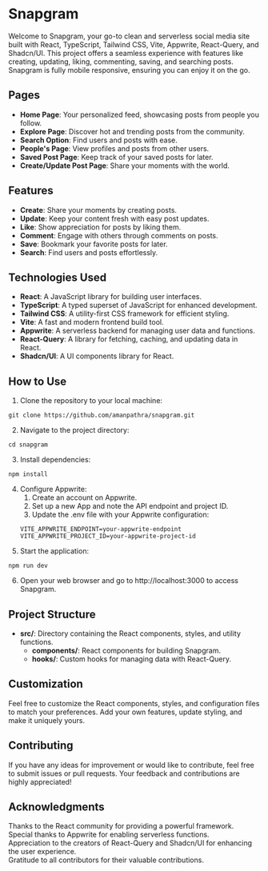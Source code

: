 # Snapgram
Welcome to Snapgram, your go-to clean and serverless social media site built with React, TypeScript, Tailwind CSS, Vite, Appwrite, React-Query, and Shadcn/UI. This project offers a seamless experience with features like creating, updating, liking, commenting, saving, and searching posts. Snapgram is fully mobile responsive, ensuring you can enjoy it on the go.

## Pages
- **Home Page**: Your personalized feed, showcasing posts from people you follow.
- **Explore Page**: Discover hot and trending posts from the community.
- **Search Option**: Find users and posts with ease.
- **People's Page**: View profiles and posts from other users.
- **Saved Post Page**: Keep track of your saved posts for later.
- **Create/Update Post Page**: Share your moments with the world.

## Features
- **Create**: Share your moments by creating posts.
- **Update**: Keep your content fresh with easy post updates.
- **Like**: Show appreciation for posts by liking them.
- **Comment**: Engage with others through comments on posts.
- **Save**: Bookmark your favorite posts for later.
- **Search**: Find users and posts effortlessly.

## Technologies Used
- **React**: A JavaScript library for building user interfaces.
- **TypeScript**: A typed superset of JavaScript for enhanced development.
- **Tailwind CSS**: A utility-first CSS framework for efficient styling.
- **Vite**: A fast and modern frontend build tool.
- **Appwrite**: A serverless backend for managing user data and functions.
- **React-Query**: A library for fetching, caching, and updating data in React.
- **Shadcn/UI**: A UI components library for React.

## How to Use
1. Clone the repository to your local machine:
```
git clone https://github.com/amanpathra/snapgram.git
```
2. Navigate to the project directory:
```
cd snapgram
```
3. Install dependencies:
```
npm install
```
4. Configure Appwrite:
    1. Create an account on Appwrite.
    2. Set up a new App and note the API endpoint and project ID.
    3. Update the .env file with your Appwrite configuration:
    ```
    VITE_APPWRITE_ENDPOINT=your-appwrite-endpoint
    VITE_APPWRITE_PROJECT_ID=your-appwrite-project-id
    ```
5. Start the application:
```
npm run dev
```
6. Open your web browser and go to http://localhost:3000 to access Snapgram.

## Project Structure
- **src/**: Directory containing the React components, styles, and utility functions.
  - **components/**: React components for building Snapgram.
  - **hooks/**: Custom hooks for managing data with React-Query.

## Customization
Feel free to customize the React components, styles, and configuration files to match your preferences. Add your own features, update styling, and make it uniquely yours.

## Contributing
If you have any ideas for improvement or would like to contribute, feel free to submit issues or pull requests. Your feedback and contributions are highly appreciated!

## Acknowledgments
Thanks to the React community for providing a powerful framework.\
Special thanks to Appwrite for enabling serverless functions.\
Appreciation to the creators of React-Query and Shadcn/UI for enhancing the user experience.\
Gratitude to all contributors for their valuable contributions.